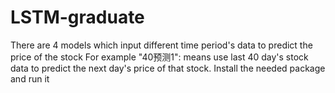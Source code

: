 # LSTM-graduate
There are 4 models which input different time period's data to predict the price of the stock 
For example
"40预测1":  means use last 40 day's stock data to predict the next day's price of that stock.
Install the needed package and run it
